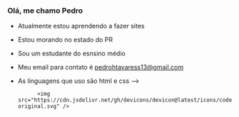 ### Olá, me chamo Pedro
- Atualmente estou aprendendo a fazer sites
- Estou morando no estado do PR
- Sou um estudante do esnsino médio
- Meu email para contato é pedrohtavaress13@gmail.com
- As linguagens que uso são html e css
-->

            <img src="https://cdn.jsdelivr.net/gh/devicons/devicon@latest/icons/codeac/codeac-original.svg" />
          
